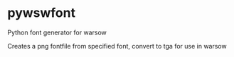 pywswfont
=========

Python font generator for warsow

Creates a png fontfile from specified font, convert to tga for use in warsow